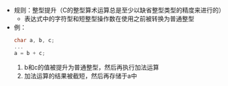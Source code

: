 - 规则：整型提升（C的整型算术运算总是至少以缺省整型类型的精度来进行的）
    - 表达式中的字符型和短整型操作数在使用之前被转换为普通整型
- 例：
    ```c
    char a, b, c;
    ...
    a = b + c;
    ```
    1. b和c的值被提升为普通整型，然后再执行加法运算
    2. 加法运算的结果被截短，然后再存储于a中